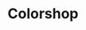 ---
title: "Colorshop"
url: /ciudad-autonoma-de-buenos-aires/colorshop-avenida-diaz-velez/
shop: pintura
---